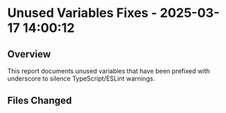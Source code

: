 # Unused Variables Fixes - 2025-03-17 14:00:12

## Overview

This report documents unused variables that have been prefixed with underscore
to silence TypeScript/ESLint warnings.

## Files Changed

